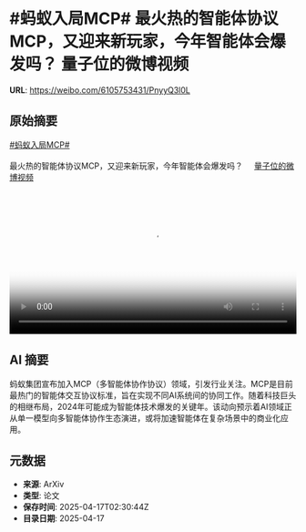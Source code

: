 # #蚂蚁入局MCP# 最火热的智能体协议MCP，又迎来新玩家，今年智能体会爆发吗？ 量子位的微博视频

**URL**: https://weibo.com/6105753431/PnyyQ3l0L

## 原始摘要

<a href="https://m.weibo.cn/search?containerid=231522type%3D1%26t%3D10%26q%3D%23%E8%9A%82%E8%9A%81%E5%85%A5%E5%B1%80MCP%23&amp;extparam=%23%E8%9A%82%E8%9A%81%E5%85%A5%E5%B1%80MCP%23" data-hide=""><span class="surl-text">#蚂蚁入局MCP#</span></a> <br><br>最火热的智能体协议MCP，又迎来新玩家，今年智能体会爆发吗？ <a href="https://video.weibo.com/show?fid=1034:5156128040878098" data-hide=""><span class="url-icon"><img style="width: 1rem;height: 1rem" src="https://h5.sinaimg.cn/upload/2015/09/25/3/timeline_card_small_video_default.png" referrerpolicy="no-referrer"></span><span class="surl-text">量子位的微博视频</span></a> <br clear="both"><div style="clear: both"></div><video controls="controls" poster="https://tvax4.sinaimg.cn/orj480/006Fd7o3gy1i0ivv9eal3j30u0140txv.jpg" style="width: 100%"><source src="https://f.video.weibocdn.com/o0/McExYTJ5lx08nwqc2N3a01041200fyHi0E010.mp4?label=mp4_720p&amp;template=720x1280.24.0&amp;ori=0&amp;ps=1CwnkDw1GXwCQx&amp;Expires=1744860629&amp;ssig=xPdox85yrC&amp;KID=unistore,video"><source src="https://f.video.weibocdn.com/o0/uf4GDgSflx08nwqbnYW4010412009pnj0E010.mp4?label=mp4_hd&amp;template=540x960.24.0&amp;ori=0&amp;ps=1CwnkDw1GXwCQx&amp;Expires=1744860629&amp;ssig=4sRJ%2BHYMUm&amp;KID=unistore,video"><source src="https://f.video.weibocdn.com/o0/DKt9ILwBlx08nwqbc3yU010412004WrK0E010.mp4?label=mp4_ld&amp;template=360x640.24.0&amp;ori=0&amp;ps=1CwnkDw1GXwCQx&amp;Expires=1744860629&amp;ssig=c3DCzp6f8j&amp;KID=unistore,video"><p>视频无法显示，请前往<a href="https://video.weibo.com/show?fid=1034%3A5156128040878098" target="_blank" rel="noopener noreferrer">微博视频</a>观看。</p></video>

## AI 摘要

蚂蚁集团宣布加入MCP（多智能体协作协议）领域，引发行业关注。MCP是目前最热门的智能体交互协议标准，旨在实现不同AI系统间的协同工作。随着科技巨头的相继布局，2024年可能成为智能体技术爆发的关键年。该动向预示着AI领域正从单一模型向多智能体协作生态演进，或将加速智能体在复杂场景中的商业化应用。

## 元数据

- **来源**: ArXiv
- **类型**: 论文
- **保存时间**: 2025-04-17T02:30:44Z
- **目录日期**: 2025-04-17
